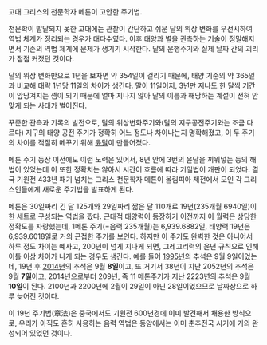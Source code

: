 고대 그리스의 천문학자 메톤이 고안한 주기법.

천문학이 발달되지 못한 고대에는 관찰이 간단하고 쉬운 달의 위상 변화를 우선시하여 역법 체계가 정리되는 경우가 대다수였다. 이후 태양과 별을
관측하는 기술이 정밀해지면서 기존의 역법 체계에 문제가 생기기 시작한다. 달의 운행주기와 실제 날짜 간의 괴리가 점점 커졌던 것이다.

달의 위상 변화만으로 1년을 보자면 약 354일이 걸리기 때문에, 태양 기준의 약 365일과 비교해 대략 1년당 11일의 차이가 생긴다.
말이 11일이지, 3년만 지나도 한 달씩 기간이 앞당겨지는 셈이 되기 때문에 얼마 지나지 않아 달의 이름과 해당하는 계절이 전혀 안 맞게
되는 사태가 벌어진다.

꾸준한 관측과 기록의 발전으로, 달의 위상변화주기와(달의 지구공전주기와는 조금 다르다) 지구의 태양 공전 주기가 정확히 어느 정도나
차이나는지 명확해졌고, 이 두 주기의 차이를 적절히 메꾸기 위해 [윤달](%EC%9C%A4%EB%8B%AC.md)이 만들어졌다.

메톤 주기 등장 이전에도 이런 노력은 있어서, 8년 안에 3번의 윤달을 끼워넣는 등의 해법이 있었는데 이 또한 정확치는 않아서 시간이 흐름에
따라 기일법이 개판이 되었다. 결국 기원전 433년 패기 넘치는 그리스 천문학자 메톤이 올림피아 제전에서 모인 각 그리스인들에게 새로운
주기법을 발표하게 된다.

메톤은 30일짜리 긴 달 125개와 29일짜리 짧은 달 110개로 19년(235개월 6940일)이 한 세트로 구성되는 역법을 짰다. 근대적
태양력이 등장하기 이전까지 이 월력은 상당한 정확도를 자랑했는데, 1메톤 주기(=음력 235개월)는 6,939.6882일, 태양력 19년은
6,939.6018일로 거의 근접한 주기를 보인다. 하지만 이 주기도 완벽한 것은 아니어서 하루 정도 차이는 예사고, 200년이 넘게 지나게
되면, 그레고리력의 윤년 규칙으로 인해 이틀 이상 차이가 나게 되는 경우도 생긴다. 예를 들어
[1995년](1995%EB%85%84.md)의 추석은 9월 9일이었는데, 19년 후
[2014년](2014%EB%85%84.md)의 추석은 9월 **8일**이고, 또 거기서 38년이 지난 2052년의 추석은 9월
**7일**이고, 2014년으로부터 209년, 즉 11 메톤주기가 지난 2223년의 추석은 9월 **10일**이 된다. 2100년과
2200년에 2월이 29일이 아닌 28일이었으므로 날짜상으로 하루 늦어진 것이다.

이 19년 주기법(章法)은 중국에서도 기원전 600년경에 이미 발견해서 채용한 방식으로, 우리가 아직도 흔히 사용하는 음력 역법은 동양에서는
이미 춘추전국 시기에 거의 완성되어 있었던 것이다.

